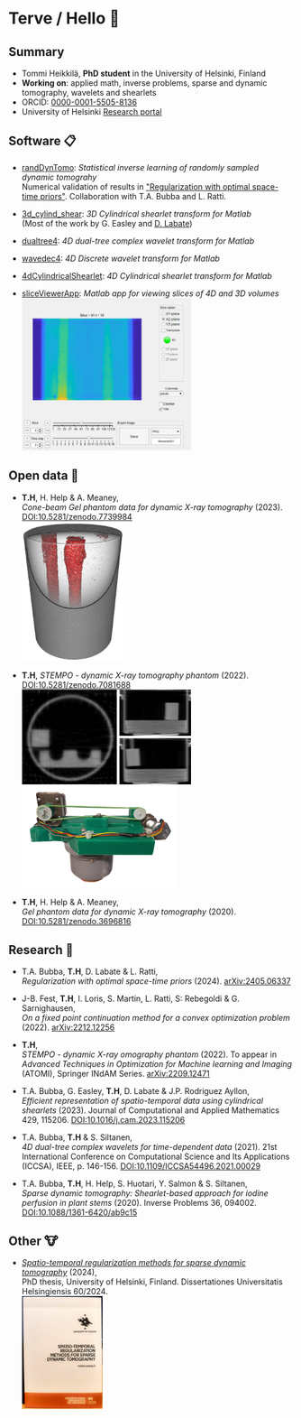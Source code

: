 # Terve / Hello :wave:

## Summary

- Tommi Heikkilä, **PhD student** in the University of Helsinki, Finland
- **Working on**: applied math, inverse problems, sparse and dynamic tomography, wavelets and shearlets
- ORCID: [0000-0001-5505-8136](https://orcid.org/0000-0001-5505-8136)
- University of Helsinki [Research portal](https://researchportal.helsinki.fi/en/persons/tommi-heikkil%C3%A4)

## Software :clipboard:

- [randDynTomo](https://github.com/tommheik/randDynTomo): *Statistical inverse learning of randomly sampled dynamic tomograhy*  
Numerical validation of results in ["Regularization with optimal space-time priors"](#randDynTomo).
Collaboration with T.A. Bubba and L. Ratti.

- [3d_cylind_shear](https://github.com/tommheik/3d_cylind_shear): *3D Cylindrical shearlet transform for Matlab*  
(Most of the work by G. Easley and [D. Labate](https://www.math.uh.edu/~dlabate/index.html))

- [dualtree4](https://github.com/tommheik/dualtree4): *4D dual-tree complex wavelet transform for Matlab*

- [wavedec4](https://github.com/tommheik/wavedec4): *4D Discrete wavelet transform for Matlab*

- [4dCylindricalShearlet](https://github.com/tommheik/4dCylindricalShearlet): *4D Cylindrical shearlet transform for Matlab*

- [sliceViewerApp](https://github.com/tommheik/sliceViewerApp): *Matlab app for viewing slices of 4D and 3D volumes*  
  [<img src="images/appScreenshot.png" width="300">](./images/appScreenshot.png)

## Open data :open_file_folder:

- **T.H**, H. Help & A. Meaney,  
    *Cone-beam Gel phantom data for dynamic X-ray tomography* (2023). [DOI:10.5281/zenodo.7739984](https://doi.org/10.5281/zenodo.7739984)  
    [<img src="images/gel.png" width="180" alt="3D reconstruction of the Gel phantom">](./images/gel.png) 

- **T.H**, 
    *STEMPO - dynamic X-ray tomography phantom* (2022). [DOI:10.5281/zenodo.7081688](https://doi.org/10.5281/zenodo.7081688)  
    [<img src="images/STEMPO_4DCWT.gif" width="300" alt="Animated recon">](./images/STEMPO_4DCWT.gif) [<img src="images/stempo_transparent.png" height="180" alt="STEMPO device">](./images/stempo_transparent.png) 

- **T.H**, H. Help & A. Meaney,  
    *Gel phantom data for dynamic X-ray tomography* (2020). [DOI:10.5281/zenodo.3696816](https://doi.org/10.5281/zenodo.3696816)

## Research :scroll:

- T.A. Bubba, **T.H**, D. Labate & L. Ratti,  
    <a name="randDynTomo"></a>*Regularization with optimal space-time priors* (2024). 
    [arXiv:2405.06337](https://arxiv.org/abs/2405.06337)

- J-B. Fest, **T.H**, I. Loris, S. Martin, L. Ratti, S: Rebegoldi & G. Sarnighausen,  
    *On a fixed point continuation method for a convex optimization problem* (2022). [arXiv:2212.12256](https://arxiv.org/abs/2212.12256)

- **T.H**,  
    *STEMPO - dynamic X-ray omography phantom* (2022). To appear in *Advanced Techniques in Optimization for Machine learning and Imaging* (ATOMI), Springer INdAM Series. [arXiv:2209.12471](https://arxiv.org/abs/2209.12471)

- T.A. Bubba, G. Easley, **T.H**, D. Labate & J.P. Rodriguez Ayllon,  
    *Efficient representation of spatio-temporal data using cylindrical shearlets* (2023). Journal of Computational and Applied Mathematics 429, 115206. [DOI:10.1016/j.cam.2023.115206](https://doi.org/10.1016/j.cam.2023.115206)

- T.A. Bubba, **T.H** & S. Siltanen,  
    *4D dual-tree complex wavelets for time-dependent data* (2021). 21st International Conference on Computational Science and Its Applications (ICCSA), IEEE, p. 146-156. [DOI:10.1109/ICCSA54496.2021.00029](https://doi.org/10.1109/ICCSA54496.2021.00029)

- T.A. Bubba, **T.H**, H. Help, S. Huotari, Y. Salmon & S. Siltanen,  
    *Sparse dynamic tomography: Shearlet-based approach for iodine perfusion in plant stems* (2020). Inverse Problems 36, 094002. [DOI:10.1088/1361-6420/ab9c15](https://doi.org/10.1088/1361-6420/ab9c15)

## Other :cow:

- [*Spatio-temporal regularization methods for sparse dynamic tomography*](http://hdl.handle.net/10138/571262) (2024),  
PhD thesis, University of Helsinki, Finland. Dissertationes Universitatis Helsingiensis 60/2024.  
[<img src="images/thesis.jpg" height="200" alt="Dissertation cover">](.images/thesis.jpg) 
